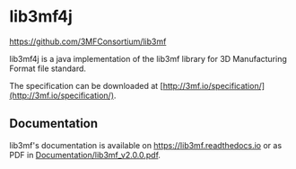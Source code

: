 # lib3mf4j

https://github.com/3MFConsortium/lib3mf

lib3mf4j is a java implementation of the lib3mf library for 3D Manufacturing Format file standard.

The specification can be downloaded at
[http://3mf.io/specification/](http://3mf.io/specification/).


## Documentation
lib3mf's documentation is available on https://lib3mf.readthedocs.io or as PDF in [Documentation/lib3mf_v2.0.0.pdf](Documentation/lib3mf_v2.0.0.pdf).

